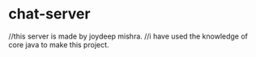 # chat-server
//this server is made by joydeep mishra.
//i have used the knowledge of core java to make this project.
